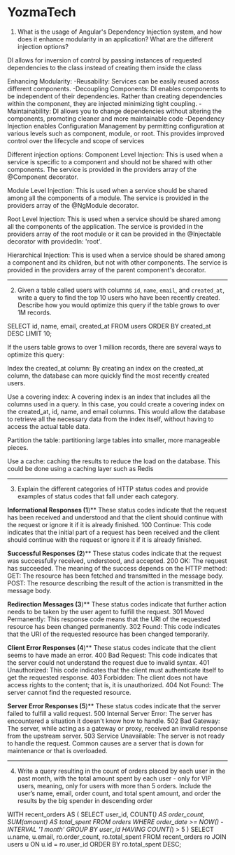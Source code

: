 # YozmaTech
1. What is the usage of Angular's Dependency Injection system, and how does it
enhance modularity in an application? What are the different injection options?

DI allows for inversion of control by passing instances of requested dependencies to the class instead of creating them inside the class

Enhancing Modularity:
-Reusability: Services can be easily reused across different components. 
-Decoupling Components: DI enables components to be independent of their dependencies. Rather than creating dependencies within the component, they are injected minimizing tight coupling.
-Maintainability: DI allows you to change dependencies without altering the components, promoting cleaner and more maintainable code
-Dependency Injection enables Configuration Management by permitting configuration at various levels such as component, module, or root. This provides improved control over the lifecycle and scope of services

Different injection options:
Component Level Injection: This is used when a service is specific to a component and should not be shared with other components. The service is provided in the providers array of the @Component decorator.

Module Level Injection: This is used when a service should be shared among all the components of a module. The service is provided in the providers array of the @NgModule decorator.

Root Level Injection: This is used when a service should be shared among all the components of the application. The service is provided in the providers array of the root module or it can be provided in the @Injectable decorator with providedIn: 'root'.

Hierarchical Injection: This is used when a service should be shared among a component and its children, but not with other components. The service is provided in the providers array of the parent component's decorator.
_____________________________________________________________________________________________________________________________

2. Given a table called users with columns `id`, `name`, `email`, and `created_at`,
write a query to find the top 10 users who have been recently created.
Describe how you would optimize this query if the table grows to over 1M
records.

SELECT id, name, email, created_at
FROM users
ORDER BY created_at DESC
LIMIT 10;

If the users table grows to over 1 million records, there are several ways to optimize this query:

Index the created_at column: By creating an index on the created_at column, the database can more quickly find the most recently created users.

Use a covering index: A covering index is an index that includes all the columns used in a query. In this case, you could create a covering index on the created_at, id, name, and email columns. This would allow the database to retrieve all the necessary data from the index itself, without having to access the actual table data.

Partition the table: partitioning large tables into smaller, more manageable pieces. 

Use a cache: caching the results to reduce the load on the database. This could be done using a caching layer such as Redis
_____________________________________________________________________________________________________________________________

3. Explain the different categories of HTTP status codes and provide examples of
status codes that fall under each category.

**Informational Responses (1**)**
These status codes indicate that the request has been received and understood and that the client should continue with the request or ignore it if it is already finished.
    100 Continue: This code indicates that the initial part of a request has been received and the client should continue with the request or ignore it if it is already finished.

**Successful Responses (2**)**
These status codes indicate that the request was successfully received, understood, and accepted.
200 OK: The request has succeeded. The meaning of the success depends on the HTTP method:
GET: The resource has been fetched and transmitted in the message body.
POST: The resource describing the result of the action is transmitted in the message body.

**Redirection Messages (3**)**
These status codes indicate that further action needs to be taken by the user agent to fulfill the request.
    301 Moved Permanently: This response code means that the URI of the requested resource has been changed permanently.
    302 Found: This code indicates that the URI of the requested resource has been changed temporarily.

**Client Error Responses (4**)**
These status codes indicate that the client seems to have made an error.
    400 Bad Request: This code indicates that the server could not understand the request due to invalid syntax.
    401 Unauthorized: This code indicates that the client must authenticate itself to get the requested response.
    403 Forbidden: The client does not have access rights to the content; that is, it is unauthorized.
    404 Not Found: The server cannot find the requested resource.

**Server Error Responses (5**)**
These status codes indicate that the server failed to fulfill a valid request.
500 Internal Server Error: The server has encountered a situation it doesn't know how to handle.
502 Bad Gateway: The server, while acting as a gateway or proxy, received an invalid response from the upstream server.
503 Service Unavailable: The server is not ready to handle the request. Common causes are a server that is down for maintenance or that is overloaded.
_____________________________________________________________________________________________________________________________

4. Write a query resulting in the count of orders placed by each user in the past
month, with the total amount spent by each user - only for VIP users, meaning,
only for users with more than 5 orders.
Include the user’s name, email, order count, and total spent amount, and order
the results by the big spender in descending order

WITH recent_orders AS (
    SELECT 
        user_id, 
        COUNT(*) AS order_count, 
        SUM(amount) AS total_spent
    FROM 
        orders
    WHERE 
        order_date >= NOW() - INTERVAL '1 month'
    GROUP BY 
        user_id
    HAVING 
        COUNT(*) > 5
)
SELECT 
    u.name, 
    u.email, 
    ro.order_count, 
    ro.total_spent
FROM 
    recent_orders ro
JOIN 
    users u ON u.id = ro.user_id
ORDER BY 
    ro.total_spent DESC;
